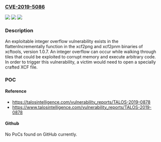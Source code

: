 ### [CVE-2019-5086](https://cve.mitre.org/cgi-bin/cvename.cgi?name=CVE-2019-5086)
![](https://img.shields.io/static/v1?label=Product&message=xcftools&color=blue)
![](https://img.shields.io/static/v1?label=Version&message=n%2Fa&color=blue)
![](https://img.shields.io/static/v1?label=Vulnerability&message=Integer%20Overflow%20to%20Buffer%20Overflow&color=brighgreen)

### Description

An exploitable integer overflow vulnerability exists in the flattenIncrementally function in the xcf2png and xcf2pnm binaries of xcftools, version 1.0.7. An integer overflow can occur while walking through tiles that could be exploited to corrupt memory and execute arbitrary code. In order to trigger this vulnerability, a victim would need to open a specially crafted XCF file.

### POC

#### Reference
- https://talosintelligence.com/vulnerability_reports/TALOS-2019-0878
- https://www.talosintelligence.com/vulnerability_reports/TALOS-2019-0878

#### Github
No PoCs found on GitHub currently.

